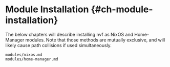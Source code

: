 # Module Installation {#ch-module-installation}

The below chapters will describe installing nvf as NixOS and Home-Manager
modules. Note that those methods are mutually exclusive, and will likely cause
path collisions if used simultaneously.

```{=include=} chapters
modules/nixos.md
modules/home-manager.md
```
